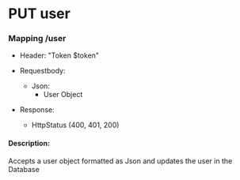 # PUT user

### Mapping /user

* Header: "Token $token"

* Requestbody:
    * Json:
        * User Object

* Response:
    * HttpStatus (400, 401, 200)

#### Description:

Accepts a user object formatted as Json and updates the user in the Database
